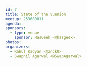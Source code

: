 ```yaml
---
id: 7
title: State of the Vuenion
meetup: 253680811
agenda:
sponsors:
  - type: venue
    sponsor: HasGeek <@hasgeek>
photos:
organizers:
  - Rahul Kadyan <@znck0>
  - Swapnil Agarwal <@SwapAgarwal>
---
```


<EventPage />
